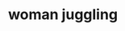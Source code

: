 ---
layout: smileys&emotion
title: woman juggling
emoji: woman_juggling
permalink: 🤹‍♀️.html
image: assets/img/3moji/woman_juggling.png
---